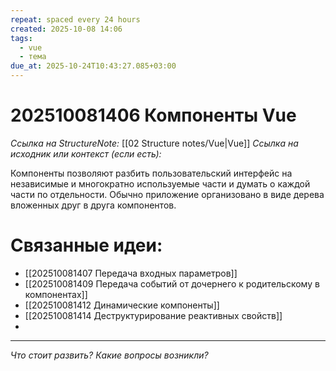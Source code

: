 ```yaml
---
repeat: spaced every 24 hours
created: 2025-10-08 14:06
tags:
  - vue
  - тема
due_at: 2025-10-24T10:43:27.085+03:00
---
```

# 202510081406 Компоненты Vue

*Ссылка на StructureNote:* [[02 Structure notes/Vue|Vue]]
*Ссылка на исходник или контекст (если есть):*

Компоненты позволяют разбить пользовательский интерфейс на независимые и многократно используемые части и думать о каждой части по отдельности. Обычно приложение организовано в виде дерева вложенных друг в друга компонентов.

# Связанные идеи:

* [[202510081407 Передача входных параметров]]
* [[202510081409 Передача событий от дочернего к родительскому в компонентах]]
* [[202510081412 Динамические компоненты]]
* [[202510081414 Деструктурирование реактивных свойств]]
* 

---

*Что стоит развить? Какие вопросы возникли?*
